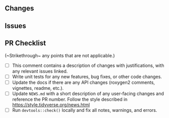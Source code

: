 ## Changes

<!--
Provide a summary of what is included in this Pull Request (PR).
-->

## Issues

<!--
Reference any issues related to this PR.
If this PR fixes any issues, [use a keyword](https://docs.github.com/en/issues/tracking-your-work-with-issues/linking-a-pull-request-to-an-issue#linking-a-pull-request-to-an-issue-using-a-keyword)
when referring to the issue.
-->

<!--
**Reviewers**: Use the @ feature to mention anyone responsible for reviewing/completing this request.
-->

## PR Checklist

(~Strikethrough~ any points that are not applicable.)

- [ ] This comment contains a description of changes with justifications, with any relevant issues linked.
- [ ] Write unit tests for any new features, bug fixes, or other code changes.
- [ ] Update the docs if there are any API changes (roxygen2 comments, vignettes, readme, etc.).
- [ ] Update `NEWS.md` with a short description of any user-facing changes and reference the PR number. Follow the style described in <https://style.tidyverse.org/news.html>
- [ ] Run `devtools::check()` locally and fix all notes, warnings, and errors.
